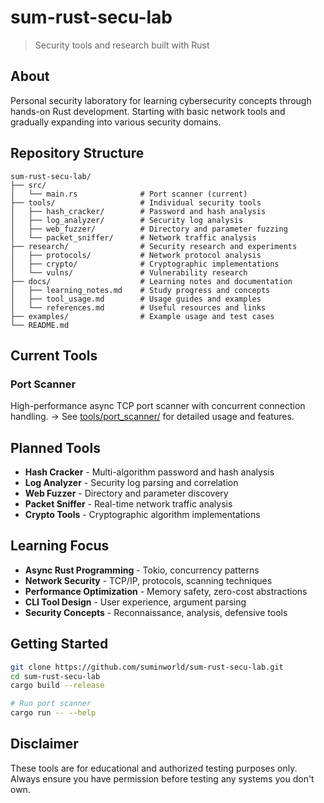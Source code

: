 # sum-rust-secu-lab

> Security tools and research built with Rust

## About

Personal security laboratory for learning cybersecurity concepts through hands-on Rust development. Starting with basic network tools and gradually expanding into various security domains.

## Repository Structure

```
sum-rust-secu-lab/
├── src/
│   └── main.rs              # Port scanner (current)
├── tools/                   # Individual security tools
│   ├── hash_cracker/        # Password and hash analysis
│   ├── log_analyzer/        # Security log analysis
│   ├── web_fuzzer/          # Directory and parameter fuzzing
│   └── packet_sniffer/      # Network traffic analysis
├── research/                # Security research and experiments
│   ├── protocols/           # Network protocol analysis
│   ├── crypto/              # Cryptographic implementations
│   └── vulns/               # Vulnerability research
├── docs/                    # Learning notes and documentation
│   ├── learning_notes.md    # Study progress and concepts
│   ├── tool_usage.md        # Usage guides and examples
│   └── references.md        # Useful resources and links
├── examples/                # Example usage and test cases
└── README.md
```

## Current Tools

### Port Scanner
High-performance async TCP port scanner with concurrent connection handling.
→ See [tools/port_scanner/](tools/port_scanner/) for detailed usage and features.

## Planned Tools

- **Hash Cracker** - Multi-algorithm password and hash analysis
- **Log Analyzer** - Security log parsing and correlation
- **Web Fuzzer** - Directory and parameter discovery
- **Packet Sniffer** - Real-time network traffic analysis
- **Crypto Tools** - Cryptographic algorithm implementations

## Learning Focus

- **Async Rust Programming** - Tokio, concurrency patterns
- **Network Security** - TCP/IP, protocols, scanning techniques  
- **Performance Optimization** - Memory safety, zero-cost abstractions
- **CLI Tool Design** - User experience, argument parsing
- **Security Concepts** - Reconnaissance, analysis, defensive tools

## Getting Started

```bash
git clone https://github.com/suminworld/sum-rust-secu-lab.git
cd sum-rust-secu-lab
cargo build --release

# Run port scanner
cargo run -- --help
```

## Disclaimer

These tools are for educational and authorized testing purposes only. Always ensure you have permission before testing any systems you don't own.
